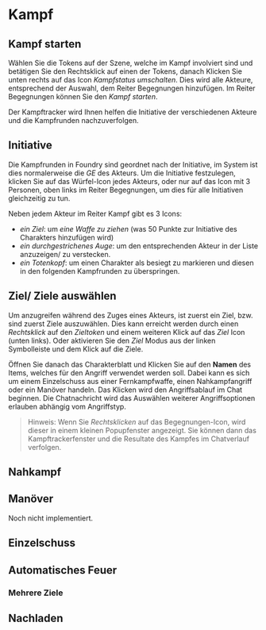 # Kampf

## Kampf starten

Wählen Sie die Tokens auf der Szene, welche im Kampf involviert sind und betätigen Sie den Rechtsklick auf einen der Tokens, danach Klicken Sie unten rechts auf das Icon _Kampfstatus umschalten_. Dies wird alle Akteure, entsprechend der Auswahl, dem Reiter Begegnungen hinzufügen.
Im Reiter Begegnungen können Sie den _Kampf starten_.

Der Kampftracker wird Ihnen helfen die Initiative der verschiedenen Akteure und die Kampfrunden nachzuverfolgen.

## Initiative

Die Kampfrunden in Foundry sind geordnet nach der Initiative, im System ist dies normalerweise die _GE_ des Akteurs. Um die Initiative festzulegen, klicken Sie auf das Würfel-Icon jedes Akteurs, oder nur auf das Icon mit 3 Personen, oben links im Reiter Begegnungen, um dies für alle Initiativen gleichzeitig zu tun.

Neben jedem Akteur im Reiter Kampf gibt es 3 Icons:

- _ein Ziel_: um _eine Waffe zu ziehen_ (was 50 Punkte zur Initiative des Charakters hinzufügen wird)
- _ein durchgestrichenes Auge_: um den entsprechenden Akteur in der Liste anzuzeigen/ zu verstecken.
- _ein Totenkopf_: um einen Charakter als besiegt zu markieren und diesen in den folgenden Kampfrunden zu überspringen.

## Ziel/ Ziele auswählen

Um anzugreifen während des Zuges eines Akteurs, ist zuerst ein Ziel, bzw. sind zuerst Ziele auszuwählen. Dies kann erreicht werden durch einen _Rechtsklick_ auf den _Zieltoken_ und einem weiteren Klick auf das _Ziel_ Icon (unten links). Oder aktivieren Sie den _Ziel_ Modus aus der linken Symbolleiste und dem Klick auf die Ziele.

Öffnen Sie danach das Charakterblatt und Klicken Sie auf den **Namen** des Items, welches für den Angriff verwendet werden soll. Dabei kann es sich um einem Einzelschuss aus einer Fernkampfwaffe, einen Nahkampfangriff oder ein Manöver handeln.
Das Klicken wird den Angriffsablauf im Chat beginnen. Die Chatnachricht wird das Auswählen weiterer Angriffsoptionen erlauben abhängig vom Angriffstyp.

> Hinweis: Wenn Sie _Rechtsklicken_ auf das Begegnungen-Icon, wird dieser in einem kleinen Popupfenster angezeigt. Sie können dann das Kampftrackerfenster und die Resultate des Kampfes im Chatverlauf verfolgen.

## Nahkampf

## Manöver

Noch nicht implementiert.

## Einzelschuss

## Automatisches Feuer

### Mehrere Ziele

## Nachladen
